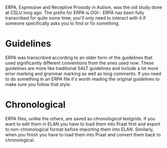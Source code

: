 ERPA, Expressive and Receptive Prosody in Autism, was the old study done at CSLU long ago.  The prefix for ERPA is OGI-.  ERPA has been fully transcribed for quite some time; you'll only need to interact with it if someone specifically asks you to find or fix something.  

# Guidelines

ERPA was transcribed according to an older form of the guidelines that used significantly different conventions from the ones used now.  These guidelines are more like traditional SALT guidelines and include a lot more error marking and grammar marking as well as long comments.  If you need to do something in an ERPA file it's worth reading the original guidelines to make sure you follow that style.  

# Chronological

ERPA files, unlike the others, are saved as _chronological_ textgrids.  If you want to edit them in ELAN you have to load them into Praat first and export to non-chronological format before importing them into ELAN.  Similarly, when you finish you have to load them into Praat and convert them back to chronological.  